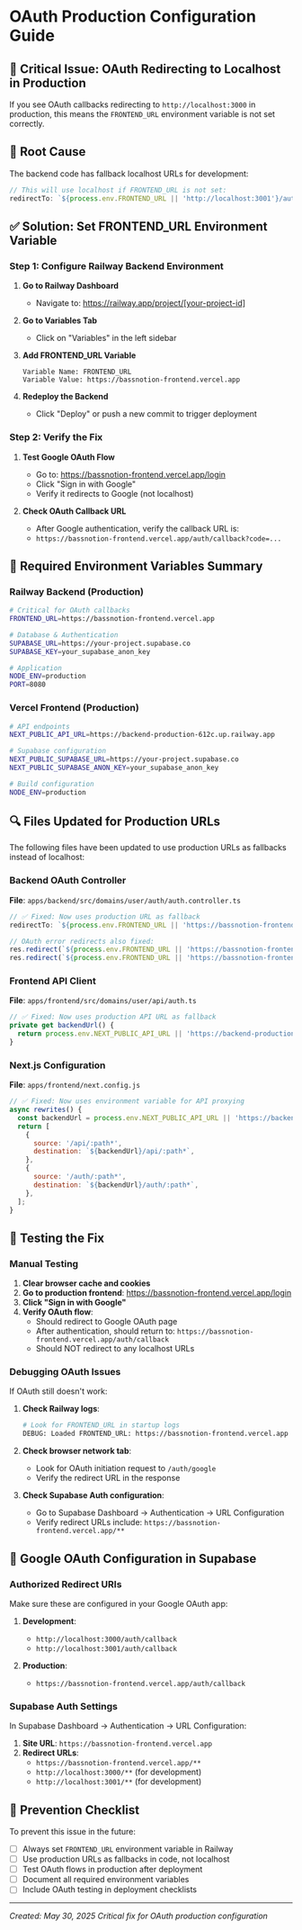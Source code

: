 # OAuth Production Configuration Guide

## 🚨 Critical Issue: OAuth Redirecting to Localhost in Production

If you see OAuth callbacks redirecting to `http://localhost:3000` in production, this means the `FRONTEND_URL` environment variable is not set correctly.

## 🎯 Root Cause

The backend code has fallback localhost URLs for development:

```typescript
// This will use localhost if FRONTEND_URL is not set:
redirectTo: `${process.env.FRONTEND_URL || 'http://localhost:3001'}/auth/callback`
```

## ✅ Solution: Set FRONTEND_URL Environment Variable

### Step 1: Configure Railway Backend Environment

1. **Go to Railway Dashboard**
   - Navigate to: https://railway.app/project/[your-project-id]

2. **Go to Variables Tab**
   - Click on "Variables" in the left sidebar

3. **Add FRONTEND_URL Variable**
   ```
   Variable Name: FRONTEND_URL
   Variable Value: https://bassnotion-frontend.vercel.app
   ```

4. **Redeploy the Backend**
   - Click "Deploy" or push a new commit to trigger deployment

### Step 2: Verify the Fix

1. **Test Google OAuth Flow**
   - Go to: https://bassnotion-frontend.vercel.app/login
   - Click "Sign in with Google"
   - Verify it redirects to Google (not localhost)

2. **Check OAuth Callback URL**
   - After Google authentication, verify the callback URL is:
   - `https://bassnotion-frontend.vercel.app/auth/callback?code=...`

## 🔧 Required Environment Variables Summary

### Railway Backend (Production)

```bash
# Critical for OAuth callbacks
FRONTEND_URL=https://bassnotion-frontend.vercel.app

# Database & Authentication
SUPABASE_URL=https://your-project.supabase.co
SUPABASE_KEY=your_supabase_anon_key

# Application
NODE_ENV=production
PORT=8080
```

### Vercel Frontend (Production)

```bash
# API endpoints
NEXT_PUBLIC_API_URL=https://backend-production-612c.up.railway.app

# Supabase configuration
NEXT_PUBLIC_SUPABASE_URL=https://your-project.supabase.co
NEXT_PUBLIC_SUPABASE_ANON_KEY=your_supabase_anon_key

# Build configuration
NODE_ENV=production
```

## 🔍 Files Updated for Production URLs

The following files have been updated to use production URLs as fallbacks instead of localhost:

### Backend OAuth Controller
**File**: `apps/backend/src/domains/user/auth/auth.controller.ts`

```typescript
// ✅ Fixed: Now uses production URL as fallback
redirectTo: `${process.env.FRONTEND_URL || 'https://bassnotion-frontend.vercel.app'}/auth/callback`,

// OAuth error redirects also fixed:
res.redirect(`${process.env.FRONTEND_URL || 'https://bassnotion-frontend.vercel.app'}/login?error=oauth_failed`);
res.redirect(`${process.env.FRONTEND_URL || 'https://bassnotion-frontend.vercel.app'}/dashboard?oauth=success`);
```

### Frontend API Client
**File**: `apps/frontend/src/domains/user/api/auth.ts`

```typescript
// ✅ Fixed: Now uses production API URL as fallback
private get backendUrl() {
  return process.env.NEXT_PUBLIC_API_URL || 'https://backend-production-612c.up.railway.app';
}
```

### Next.js Configuration
**File**: `apps/frontend/next.config.js`

```javascript
// ✅ Fixed: Now uses environment variable for API proxying
async rewrites() {
  const backendUrl = process.env.NEXT_PUBLIC_API_URL || 'https://backend-production-612c.up.railway.app';
  return [
    {
      source: '/api/:path*',
      destination: `${backendUrl}/api/:path*`,
    },
    {
      source: '/auth/:path*',
      destination: `${backendUrl}/auth/:path*`,
    },
  ];
}
```

## 🧪 Testing the Fix

### Manual Testing

1. **Clear browser cache and cookies**
2. **Go to production frontend**: https://bassnotion-frontend.vercel.app/login
3. **Click "Sign in with Google"**
4. **Verify OAuth flow**:
   - Should redirect to Google OAuth page
   - After authentication, should return to: `https://bassnotion-frontend.vercel.app/auth/callback`
   - Should NOT redirect to any localhost URLs

### Debugging OAuth Issues

If OAuth still doesn't work:

1. **Check Railway logs**:
   ```bash
   # Look for FRONTEND_URL in startup logs
   DEBUG: Loaded FRONTEND_URL: https://bassnotion-frontend.vercel.app
   ```

2. **Check browser network tab**:
   - Look for OAuth initiation request to `/auth/google`
   - Verify the redirect URL in the response

3. **Check Supabase Auth configuration**:
   - Go to Supabase Dashboard → Authentication → URL Configuration
   - Verify redirect URLs include: `https://bassnotion-frontend.vercel.app/**`

## 🔐 Google OAuth Configuration in Supabase

### Authorized Redirect URIs

Make sure these are configured in your Google OAuth app:

1. **Development**:
   - `http://localhost:3000/auth/callback`
   - `http://localhost:3001/auth/callback`

2. **Production**:
   - `https://bassnotion-frontend.vercel.app/auth/callback`

### Supabase Auth Settings

In Supabase Dashboard → Authentication → URL Configuration:

1. **Site URL**: `https://bassnotion-frontend.vercel.app`
2. **Redirect URLs**:
   - `https://bassnotion-frontend.vercel.app/**`
   - `http://localhost:3000/**` (for development)
   - `http://localhost:3001/**` (for development)

## 🚨 Prevention Checklist

To prevent this issue in the future:

- [ ] Always set `FRONTEND_URL` environment variable in Railway
- [ ] Use production URLs as fallbacks in code, not localhost
- [ ] Test OAuth flows in production after deployment
- [ ] Document all required environment variables
- [ ] Include OAuth testing in deployment checklists

---

_Created: May 30, 2025_
_Critical fix for OAuth production configuration_ 